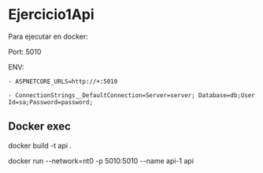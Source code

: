 # Ejercicio1Api

Para ejecutar en docker:

Port: 5010

ENV:

    - ASPNETCORE_URLS=http://+:5010

    - ConnectionStrings__DefaultConnection=Server=server; Database=db;User Id=sa;Password=password;


## Docker exec

docker build -t api .

docker run --network=nt0 -p 5010:5010 --name api-1 api